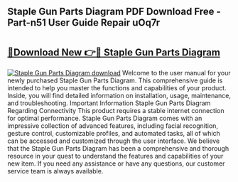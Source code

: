 ## Staple Gun Parts Diagram PDF Download Free - Part-n51 User Guide Repair uOq7r

# <h2><a href="http://dfntiu9.blite.top/?on=Staple+Gun+Parts+Diagram">🔗Download New 👉🔴 Staple Gun Parts Diagram</a></h2>

[![Staple Gun Parts Diagram download](https://i.imgur.com/lujVjoI.png)](http://dfntiu9.blite.top/?on=Staple+Gun+Parts+Diagram)
Welcome to the user manual for your newly purchased Staple Gun Parts Diagram. This comprehensive guide is intended to help you master the functions and capabilities of your product. Inside, you will find detailed information on installation, usage, maintenance, and troubleshooting. Important Information Staple Gun Parts Diagram Regarding Connectivity This product requires a stable internet connection for optimal performance. Staple Gun Parts Diagram comes with an impressive collection of advanced features, including facial recognition, gesture control, customizable profiles, and automated tasks, all of which can be accessed and customized through the user interface. We believe that the Staple Gun Parts Diagram has been a comprehensive and thorough resource in your quest to understand the features and capabilities of your new item. If you need any assistance or have any questions, our customer service team is always available.
